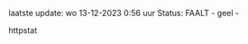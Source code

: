 laatste update: 
wo 13-12-2023  0:56   uur 
Status: FAALT - geel - 
<div class="service Y">httpstat</div>